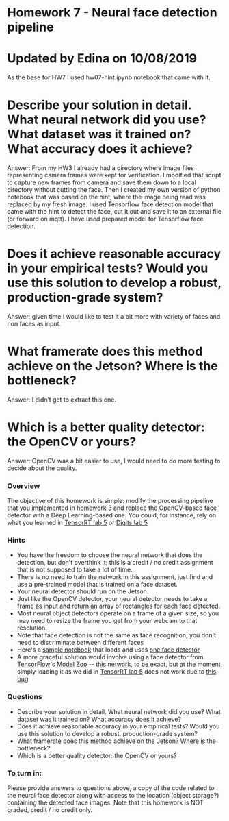 # Homework 7 - Neural face detection pipeline
# Updated by Edina on 10/08/2019

As the base for HW7 I used hw07-hint.ipynb notebook that came with it. 

# Describe your solution in detail. What neural network did you use? What dataset was it trained on? What accuracy does it achieve?

Answer: From my HW3 I already had a directory where image files representing camera frames were kept for verification. I modified that script to capture new frames from camera and save them down to a local directory without cutting the face. Then I created my own version of python notebook that was based on the hint, where the image being read was replaced by my fresh image. I used Tensorflow face detection model that came with the hint to detect the face, cut it out and save it to an external file (or forward on mqtt). I have used prepared model for Tensorflow face detection.

# Does it achieve reasonable accuracy in your empirical tests? Would you use this solution to develop a robust, production-grade system?
	
Answer: given time I would like to test it a bit more with variety of faces and non faces as input.

# What framerate does this method achieve on the Jetson? Where is the bottleneck?
Answer: I didn’t get to extract this one.

# Which is a better quality detector: the OpenCV or yours?
Answer: OpenCV was a bit easier to use, I would need to do more testing to decide about the quality.









### Overview
The objective of this homework is simple: modify the processing pipeline that you implemented in 
[homework 3](https://github.com/MIDS-scaling-up/v2/blob/master/week03/hw/README.md) and replace the OpenCV-based face detector with 
a Deep Learning-based one. You could, for instance, rely on what you learned in 
[TensorRT lab 5](https://github.com/MIDS-scaling-up/v2/blob/master/week05/labs/lab_tensorrt.md) or 
[Digits lab 5](https://github.com/MIDS-scaling-up/v2/blob/master/week05/labs/lab_digits.md)

### Hints
* You have the freedom to choose the neural network that does the detection, but don't overthink it; this is a credit / no credit assignment that is not supposed to take a lot of time.
* There is no need to train the network in this assignment, just find and use a pre-trained model that is trained on a face dataset.
* Your neural detector should run on the Jetson.
* Just like the OpenCV detector, your neural detector needs to take a frame as input and return an array of rectangles for each face detected.
* Most neural object detectors operate on a frame of a given size, so you may need to resize the frame you get from your webcam to that resolution.
* Note that face detection is not the same as face recognition; you don't need to discriminate between different faces
* Here's a [sample notebook](hw07-hint.ipynb) that loads and uses [one face detector](https://github.com/yeephycho/tensorflow-face-detection)
* A more graceful solution would involve using a face detector from [TensorFlow's Model Zoo](https://github.com/tensorflow/models/blob/master/research/object_detection/g3doc/detection_model_zoo.md) -- [this network](http://download.tensorflow.org/models/object_detection/facessd_mobilenet_v2_quantized_320x320_open_image_v4.tar.gz), to be exact, but at the moment, simply loading it as we did in [TensorRT lab 5](https://github.com/MIDS-scaling-up/v2/blob/master/week05/labs/lab_tensorrt.md)  does not work due to [this bug](https://stackoverflow.com/questions/53563976/tensorflow-object-detection-api-valueerror-anchor-strides-must-be-a-list-wit)

### Questions
* Describe your solution in detail.  What neural network did you use? What dataset was it trained on? What accuracy does it achieve?
* Does it achieve reasonable accuracy in your empirical tests? Would you use this solution to develop a robust, production-grade system?
* What framerate does this method achieve on the Jetson? Where is the bottleneck?
* Which is a better quality detector: the OpenCV or yours?

### To turn in:

Please provide answers to questions above, a copy of the code related to the neural face detector along with access to the location (object storage?) containing the detected face images. Note that this homework is NOT graded, credit / no credit only.
